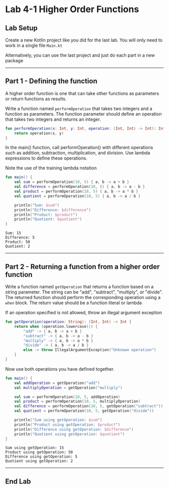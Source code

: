 # Lab 4-1  Higher Order Functions
<!--suppress CheckImageSize -->

## Lab Setup

Create a new Kotlin project like you did for the last lab. You will only need to work in a single file `Main.kt`

Alternatively, you can use the last project and just do each part in a new package

---

## Part 1 - Defining the function

A higher order function is one that can take other functions as parameters or return functions as results. 

Write a function named `performOperation` that takes two integers and a function as parameters. The function parameter should define an operation that takes two integers and returns an integer.

```kotlin
fun performOperation(x: Int, y: Int, operation: (Int, Int) -> Int): Int {
    return operation(x, y)
}

```
In the main() function, call performOperation() with different operations such as addition, subtraction, multiplication, and division. Use lambda expressions to define these operations.

Note the use of the training lambda notation

```kotlin
fun main() {
    val sum = performOperation(10, 5) { a, b -> a + b }
    val difference = performOperation(10, 5) { a, b -> a - b }
    val product = performOperation(10, 5) { a, b -> a * b }
    val quotient = performOperation(10, 5) { a, b -> a / b }

    println("Sum: $sum")
    println("Difference: $difference")
    println("Product: $product")
    println("Quotient: $quotient")
}
```

```shell
Sum: 15
Difference: 5
Product: 50
Quotient: 2
```
---

## Part 2  - Returning a function from a higher order function 

Write a function named `getOperation` that returns a function based on a string parameter. The string can be "add", "subtract", "multiply", or "divide". The returned function should perform the corresponding operation using a `when` block. The return value should be a function literal or lambda

If an operation specified is not allowed, throw an illegal argument exception

```kotlin
fun getOperation(operation: String): (Int, Int) -> Int {
    return when (operation.lowercase()) {
        "add" -> { a, b -> a + b }
        "subtract" -> { a, b -> a - b }
        "multiply" -> { a, b -> a * b }
        "divide" -> { a, b -> a / b }
        else -> throw IllegalArgumentException("Unknown operation")
    }
}
```
Now use both operations you have defined together.

```kotlin
fun main() {
    val addOperation = getOperation("add")
    val multiplyOperation = getOperation("multiply")

    val sum = performOperation(10, 5, addOperation)
    val product = performOperation(10, 5, multiplyOperation)
    val difference = performOperation(10, 5, getOperation("subtract"))
    val quotient = performOperation(10, 5, getOperation("divide"))

    println("Sum using getOperation: $sum")
    println("Product using getOperation: $product")
    println("Difference using getOperation: $difference")
    println("Quotient using getOperation: $quotient")
}
```
```shell
Sum using getOperation: 15
Product using getOperation: 50
Difference using getOperation: 5
Quotient using getOperation: 2
```

---

## End Lab